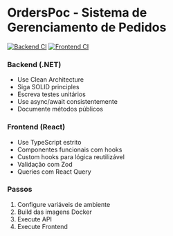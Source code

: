 # OrdersPoc - Sistema de Gerenciamento de Pedidos

[![Backend CI](https://github.com/felipejsousa/orders-poc/actions/workflows/backend-ci.yml/badge.svg)](https://github.com/felipejsousa/orders-poc/actions/workflows/backend-ci.yml)
[![Frontend CI](https://github.com/felipejsousa/orders-poc/actions/workflows/frontend-ci.yml/badge.svg)](https://github.com/felipejsousa/orders-poc/actions/workflows/frontend-ci.yml)

### Backend (.NET)
- Use Clean Architecture
- Siga SOLID principles
- Escreva testes unitários
- Use async/await consistentemente
- Documente métodos públicos

### Frontend (React)
- Use TypeScript estrito
- Componentes funcionais com hooks
- Custom hooks para lógica reutilizável
- Validação com Zod
- Queries com React Query

### Passos
1. Configure variáveis de ambiente
2. Build das imagens Docker
3. Execute API
4. Execute Frontend
